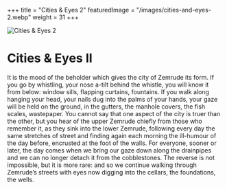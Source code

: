 +++
title = "Cities & Eyes 2"
featuredImage = "/images/cities-and-eyes-2.webp"
weight = 31
+++

![Cities & Eyes 2](/images/cities-and-eyes-2.webp)

# Cities & Eyes II

It is the mood of the beholder which gives the city of Zemrude its form. If you go by whistling, your nose a-tilt behind the whistle, you will know it from below: window sills, flapping curtains, fountains. If you walk along hanging your head, your nails dug into the palms of your hands, your gaze will be held on the ground, in the gutters, the manhole covers, the fish scales, wastepaper. You cannot say that one aspect of the city is truer than the other, but you hear of the upper Zemrude chiefly from those who remember it, as they sink into the lower Zemrude, following every day the same stretches of street and finding again each morning the ill-humour of the day before, encrusted at the foot of the walls. For everyone, sooner or later, the day comes when we bring our gaze down along the drainpipes and we can no longer detach it from the cobblestones. The reverse is not impossible, but it is more rare: and so we continue walking through Zemrude’s streets with eyes now digging into the cellars, the foundations, the wells.